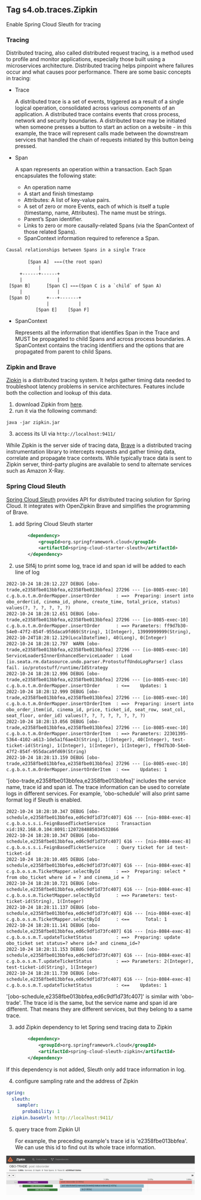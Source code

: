 ## Tag s4.ob.traces.Zipkin
Enable Spring Cloud Sleuth for tracing

### Tracing
Distributed tracing, also called distributed request tracing, is a method used to profile and monitor applications, especially those built using a microservices architecture. 
Distributed tracing helps pinpoint where failures occur and what causes poor performance. There are some basic concepts in tracing:
* Trace

  A distributed trace is a set of events, triggered as a result of a single logical operation, consolidated across various components of an application. A distributed trace contains events that cross process, network and security boundaries. A distributed trace may be initiated when someone presses a button to start an action on a website - in this example, the trace will represent calls made between the downstream services that handled the chain of requests initiated by this button being pressed.
* Span

  A span represents an operation within a transaction. Each Span encapsulates the following state:
  - An operation name
  - A start and finish timestamp
  - Attributes: A list of key-value pairs.
  - A set of zero or more Events, each of which is itself a tuple (timestamp, name, Attributes). The name must be strings.
  - Parent’s Span identifier.
  - Links to zero or more causally-related Spans (via the SpanContext of those related Spans).
  - SpanContext information required to reference a Span.
```text
Causal relationships between Spans in a single Trace

        [Span A]  ←←←(the root span)
            |
     +------+------+
     |             |
 [Span B]      [Span C] ←←←(Span C is a `child` of Span A)
     |             |
 [Span D]      +---+-------+
               |           |
           [Span E]    [Span F]
```
* SpanContext

  Represents all the information that identifies Span in the Trace and MUST be propagated to child Spans and across process boundaries. A SpanContext contains the tracing identifiers and the options that are propagated from parent to child Spans.

### Zipkin and Brave
[Zipkin](https://zipkin.io/) is a distributed tracing system. It helps gather timing data needed to troubleshoot latency problems in service architectures. Features include both the collection and lookup of this data.
1. download Zipkin from [here](https://search.maven.org/remote_content?g=io.zipkin&a=zipkin-server&v=LATEST&c=exec).
2. run it via the following command:
```shell
java -jar zipkin.jar
```
3. access its UI via `http://localhost:9411/`

While Zipkin is the server side of tracing data, [Brave](https://github.com/openzipkin/brave) is a distributed tracing instrumentation library to intercepts requests and gather timing data, correlate and propagate trace contexts. 
While typically trace data is sent to Zipkin server, third-party plugins are available to send to alternate services such as Amazon X-Ray.

### Spring Cloud Sleuth
[Spring Cloud Sleuth](https://docs.spring.io/spring-cloud-sleuth/docs/current/reference/html/) provides API for distributed tracing solution for Spring Cloud. 
It integrates with OpenZipkin Brave and simplifies the programming of Brave. 

1. add Spring Cloud Sleuth starter
```xml
        <dependency>
            <groupId>org.springframework.cloud</groupId>
            <artifactId>spring-cloud-starter-sleuth</artifactId>
        </dependency>
```
2. use Slf4j to print some log, trace id and span id will be added to each line of log
```text
2022-10-24 18:28:12.227 DEBUG [obo-trade,e2358fbe013bbfea,e2358fbe013bbfea] 27296 --- [io-8085-exec-10] c.g.b.o.t.m.OrderMapper.insertOrder      : ==>  Preparing: insert into obo_order(id, cinema_id, phone, create_time, total_price, status) values(?, ?, ?, ?, ?, ?)
2022-10-24 18:28:12.651 DEBUG [obo-trade,e2358fbe013bbfea,e2358fbe013bbfea] 27296 --- [io-8085-exec-10] c.g.b.o.t.m.OrderMapper.insertOrder      : ==> Parameters: ff9d7b30-54e0-47f2-854f-955daca9fd69(String), 1(Integer), 13999999999(String), 2022-10-24T18:28:12.129(LocalDateTime), 40(Long), 0(Integer)
2022-10-24 18:28:12.797  WARN [obo-trade,e2358fbe013bbfea,e2358fbe013bbfea] 27296 --- [io-8085-exec-10] ServiceLoader$InnerEnhancedServiceLoader : Load [io.seata.rm.datasource.undo.parser.ProtostuffUndoLogParser] class fail. io/protostuff/runtime/IdStrategy
2022-10-24 18:28:12.996 DEBUG [obo-trade,e2358fbe013bbfea,e2358fbe013bbfea] 27296 --- [io-8085-exec-10] c.g.b.o.t.m.OrderMapper.insertOrder      : <==    Updates: 1
2022-10-24 18:28:12.999 DEBUG [obo-trade,e2358fbe013bbfea,e2358fbe013bbfea] 27296 --- [io-8085-exec-10] c.g.b.o.t.m.OrderMapper.insertOrderItem  : ==>  Preparing: insert into obo_order_item(id, cinema_id, price, ticket_id, seat_row, seat_col, seat_floor, order_id) values(?, ?, ?, ?, ?, ?, ?, ?)
2022-10-24 18:28:13.056 DEBUG [obo-trade,e2358fbe013bbfea,e2358fbe013bbfea] 27296 --- [io-8085-exec-10] c.g.b.o.t.m.OrderMapper.insertOrderItem  : ==> Parameters: 22301395-5364-4102-a613-1de5a1f6ae43(String), 1(Integer), 40(Integer), test-ticket-id(String), 1(Integer), 1(Integer), 1(Integer), ff9d7b30-54e0-47f2-854f-955daca9fd69(String)
2022-10-24 18:28:13.159 DEBUG [obo-trade,e2358fbe013bbfea,e2358fbe013bbfea] 27296 --- [io-8085-exec-10] c.g.b.o.t.m.OrderMapper.insertOrderItem  : <==    Updates: 1
```
'[obo-trade,e2358fbe013bbfea,e2358fbe013bbfea]' includes the service name, trace id and span id. The trace information can be used to correlate logs in different services. 
For example, 'obo-schedule' will also print same format log if Sleuth is enabled.
```text
2022-10-24 18:28:10.347 DEBUG [obo-schedule,e2358fbe013bbfea,ed6c9df1d73fc407] 616 --- [nio-8084-exec-8] c.g.b.o.s.s.i.FeignBasedTicketService    : Transaction xid:192.168.0.104:8091:1207284885034532866
2022-10-24 18:28:10.347 DEBUG [obo-schedule,e2358fbe013bbfea,ed6c9df1d73fc407] 616 --- [nio-8084-exec-8] c.g.b.o.s.s.i.FeignBasedTicketService    : Query ticket for id test-ticket-id
2022-10-24 18:28:10.405 DEBUG [obo-schedule,e2358fbe013bbfea,ed6c9df1d73fc407] 616 --- [nio-8084-exec-8] c.g.b.o.s.m.TicketMapper.selectById      : ==>  Preparing: select * from obo_ticket where id = ? and cinema_id = ?
2022-10-24 18:28:10.721 DEBUG [obo-schedule,e2358fbe013bbfea,ed6c9df1d73fc407] 616 --- [nio-8084-exec-8] c.g.b.o.s.m.TicketMapper.selectById      : ==> Parameters: test-ticket-id(String), 1(Integer)
2022-10-24 18:28:11.137 DEBUG [obo-schedule,e2358fbe013bbfea,ed6c9df1d73fc407] 616 --- [nio-8084-exec-8] c.g.b.o.s.m.TicketMapper.selectById      : <==      Total: 1
2022-10-24 18:28:11.141 DEBUG [obo-schedule,e2358fbe013bbfea,ed6c9df1d73fc407] 616 --- [nio-8084-exec-8] c.g.b.o.s.m.T.updateTicketStatus         : ==>  Preparing: update obo_ticket set status=? where id=? and cinema_id=?
2022-10-24 18:28:11.153 DEBUG [obo-schedule,e2358fbe013bbfea,ed6c9df1d73fc407] 616 --- [nio-8084-exec-8] c.g.b.o.s.m.T.updateTicketStatus         : ==> Parameters: 2(Integer), test-ticket-id(String), 1(Integer)
2022-10-24 18:28:11.730 DEBUG [obo-schedule,e2358fbe013bbfea,ed6c9df1d73fc407] 616 --- [nio-8084-exec-8] c.g.b.o.s.m.T.updateTicketStatus         : <==    Updates: 1
```
'[obo-schedule,e2358fbe013bbfea,ed6c9df1d73fc407]' is similar with 'obo-trade'. The trace id is the same, but the service name and span id are different.
That means they are different services, but they belong to a same trace.

3. add Zipkin dependency to let Spring send tracing data to Zipkin
```xml
        <dependency>
            <groupId>org.springframework.cloud</groupId>
            <artifactId>spring-cloud-sleuth-zipkin</artifactId>
        </dependency>
```
If this dependency is not added, Sleuth only add trace information in log.

4. configure sampling rate and the address of Zipkin
```yaml
spring:
  sleuth:
    sampler:
      probability: 1
  zipkin.baseUrl: http://localhost:9411/
```

5. query trace from Zipkin UI

   For example, the preceding example's trace id is 'e2358fbe013bbfea'. We can use this id to find out its whole trace information.

![trace-example-in-zipkin.png](statics/trace-example-in-zipkin.png)